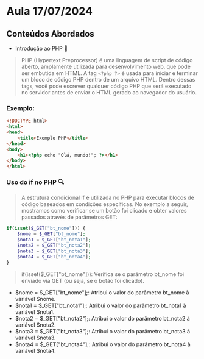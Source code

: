 # Aula 17/07/2024

## **Conteúdos Abordados**

- Introdução ao PHP :elephant:

> PHP (Hypertext Preprocessor) é uma linguagem de script de código aberto, amplamente utilizada para desenvolvimento web, que pode ser embutida em HTML. A tag `<?php ?>` é usada para iniciar e terminar um bloco de código PHP dentro de um arquivo HTML. Dentro dessas tags, você pode escrever qualquer código PHP que será executado no servidor antes de enviar o HTML gerado ao navegador do usuário.

### Exemplo:

```html
<!DOCTYPE html>
<html>
<head>
    <title>Exemplo PHP</title>
</head>
<body>
    <h1><?php echo "Olá, mundo!"; ?></h1>
</body>
</html>
```

### Uso do if no PHP :mag:
>A estrutura condicional if é utilizada no PHP para executar blocos de código baseados em condições específicas. No exemplo a seguir, mostramos como verificar se um botão foi clicado e obter valores passados através de parâmetros GET:

```php
if(isset($_GET["bt_nome"])) {
    $nome = $_GET["bt_nome"];
    $nota1 = $_GET["bt_nota1"];
    $nota2 = $_GET["bt_nota2"];
    $nota3 = $_GET["bt_nota3"];
    $nota4 = $_GET["bt_nota4"];
}

```

>if(isset($_GET["bt_nome"])): Verifica se o parâmetro bt_nome foi enviado via GET (ou seja, se o botão foi clicado).
- $nome = $_GET["bt_nome"];: Atribui o valor do parâmetro bt_nome à variável $nome.
- $nota1 = $_GET["bt_nota1"];: Atribui o valor do parâmetro bt_nota1 à variável $nota1.
- $nota2 = $_GET["bt_nota2"];: Atribui o valor do parâmetro bt_nota2 à variável $nota2.
- $nota3 = $_GET["bt_nota3"];: Atribui o valor do parâmetro bt_nota3 à variável $nota3.
- $nota4 = $_GET["bt_nota4"];: Atribui o valor do parâmetro bt_nota4 à variável $nota4.
